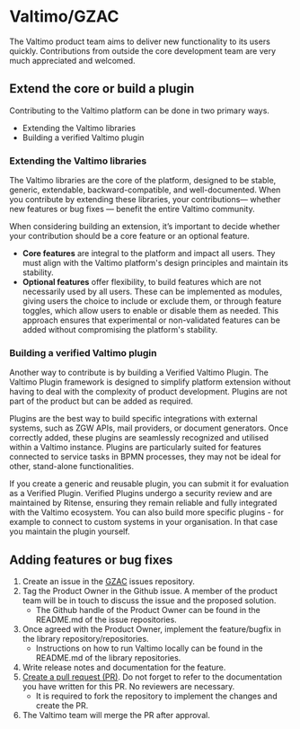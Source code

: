 # Valtimo/GZAC

The Valtimo product team aims to deliver new functionality to its users quickly. Contributions from outside the core development team are very much appreciated and welcomed.

## Extend the core or build a plugin

Contributing to the Valtimo platform can be done in two primary ways.

* Extending the Valtimo libraries
* Building a verified Valtimo plugin

### Extending the Valtimo libraries

The Valtimo libraries are the core of the platform, designed to be stable, generic, extendable, backward-compatible, and well-documented. When you contribute by extending these libraries, your contributions— whether new features or bug fixes — benefit the entire Valtimo community.

When considering building an extension, it’s important to decide whether your contribution should be a core feature or an optional feature.

* **Core features** are integral to the platform and impact all users. They must align with the Valtimo platform's design principles and maintain its stability.
* **Optional features** offer flexibility, to build features which are not necessarily used by all users. These can be implemented as modules, giving users the choice to include or exclude them, or through feature toggles, which allow users to enable or disable them as needed. This approach ensures that experimental or non-validated features can be added without compromising the platform's stability.

### Building a verified Valtimo plugin

Another way to contribute is by building a Verified Valtimo Plugin. The Valtimo Plugin framework is designed to simplify platform extension without having to deal with the complexity of product development. Plugins are not part of the product but can be added as required.

Plugins are the best way to build specific integrations with external systems, such as ZGW APIs, mail providers, or document generators. Once correctly added, these plugins are seamlessly recognized and utilised within a Valtimo instance. Plugins are particularly suited for features connected to service tasks in BPMN processes, they may not be ideal for other, stand-alone functionalities.

If you create a generic and reusable plugin, you can submit it for evaluation as a Verified Plugin. Verified Plugins undergo a security review and are maintained by Ritense, ensuring they remain reliable and fully integrated with the Valtimo ecosystem. You can also build more specific plugins - for example to connect to custom systems in your organisation. In that case you maintain the plugin yourself.

## Adding features or bug fixes

1. Create an issue in the [GZAC](https://github.com/generiekzaakafhandelcomponent/gzac-issues) issues repository.
2. Tag the Product Owner in the Github issue. A member of the product team will be in touch to discuss the issue and the proposed solution.
   * The Github handle of the Product Owner can be found in the README.md of the issue repositories.
3. Once agreed with the Product Owner, implement the feature/bugfix in the library repository/repositories.
   * Instructions on how to run Valtimo locally can be found in the README.md of the library repositories.
4. Write release notes and documentation for the feature.
5. [Create a pull request (PR)](https://docs.github.com/en/pull-requests/collaborating-with-pull-requests/proposing-changes-to-your-work-with-pull-requests/creating-a-pull-request). Do not forget to refer to the documentation you have written for this PR. No reviewers are necessary.
   * It is required to fork the repository to implement the changes and create the PR.
6. The Valtimo team will merge the PR after approval.

